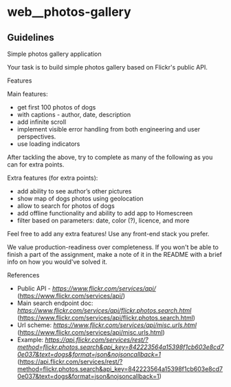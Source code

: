 # web__photos-gallery

## Guidelines
Simple photos gallery application

Your task is to build simple photos gallery based on Flickr's public API.

Features

Main features:

* get first 100 photos of dogs
* with captions - author, date, description
* add infinite scroll
* implement visible error handling from both engineering and user perspectives. 
* use loading indicators


After tackling the above, try to complete as many of the following as you can for extra points.

Extra features (for extra points):

* add ability to see author’s other pictures
* show map of dogs photos using geolocation
* allow to search for photos of dogs
* add offline functionality and ability to add app to Homescreen
* filter based on parameters: date, color (?), licence, and more

Feel free to add any extra features! Use any front-end stack you prefer.

We value production-readiness over completeness. If you won't be able to finish a part of the assignment, make a note of it in the README with a brief info on how you would've solved it.

References

* Public API - _https://www.flickr.com/services/api/_ (https://www.flickr.com/services/api/)
* Main search endpoint doc: _https://www.flickr.com/services/api/flickr.photos.search.html_ (https://www.flickr.com/services/api/flickr.photos.search.html)
* Url scheme: _https://www.flickr.com/services/api/misc.urls.html_ (https://www.flickr.com/services/api/misc.urls.html)
* Example: _https://api.flickr.com/services/rest/?method=flickr.photos.search&api_key=842223564a15398f1cb603e8cd70e037&text=dogs&format=json&nojsoncallback=1_ (https://api.flickr.com/services/rest/?method=flickr.photos.search&api_key=842223564a15398f1cb603e8cd70e037&text=dogs&format=json&nojsoncallback=1)

